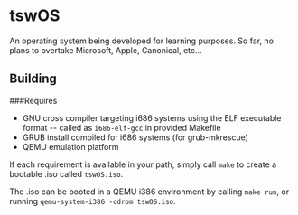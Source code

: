 tswOS
=====

An operating system being developed for learning purposes. So far, no plans to overtake Microsoft, Apple, Canonical, etc...

Building
--------
###Requires
- GNU cross compiler targeting i686 systems using the ELF executable format -- called as `i686-elf-gcc` in provided Makefile
- GRUB install compiled for i686 systems (for grub-mkrescue)
- QEMU emulation platform

If each requirement is available in your path, simply call `make` to create a bootable .iso called `tswOS.iso`.

The .iso can be booted in a QEMU i386 environment by calling `make run`, or running `qemu-system-i386 -cdrom tswOS.iso`.
